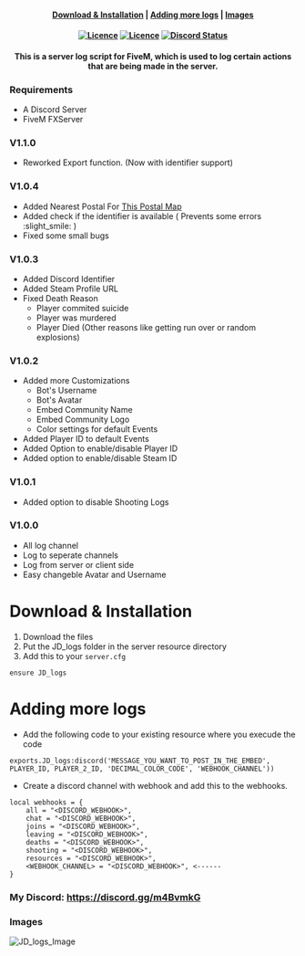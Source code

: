 <h4 align="center">
	<a href="#download--installation">Download & Installation</a>
	|
	<a href="#adding-more-logs">Adding more logs</a>
	|
	<a href="#images">Images</a>
</h4>
<h4 align="center">
	<a href="https://github.com/JokeDevil/JD_logs/releases/latest" title=""><img alt="Licence" src="https://img.shields.io/github/release/JokeDevil/JD_logs.svg"></a>
	<a href="LICENSE" title=""><img alt="Licence" src="https://img.shields.io/github/license/JokeDevil/JD_logs.svg"></a>
	<a href="https://discord.gg/m4BvmkG" title=""><img alt="Discord Status" src="https://discordapp.com/api/guilds/721339695199682611/widget.png"></a>
</h4>

<h4 align="center">
This is a server log script for FiveM, which is used to log certain actions that are being made in the server.
</h5>

### Requirements
- A Discord Server
- FiveM FXServer

### V1.1.0
- Reworked Export function. (Now with identifier support)

### V1.0.4
- Added Nearest Postal For [This Postal Map](https://forum.cfx.re/t/release-postal-code-map-minimap-new-improved-v1-2/147458)
- Added check if the identifier is available ( Prevents some errors :slight_smile: )
- Fixed some small bugs

### V1.0.3
- Added Discord Identifier
- Added Steam Profile URL
- Fixed Death Reason
	- Player commited suicide
	- Player was murdered
	- Player Died (Other reasons like getting run over or random explosions)

### V1.0.2
- Added more Customizations
	- Bot's Username
	- Bot's Avatar
	- Embed Community Name
	- Embed Community Logo
	- Color settings for default Events
- Added Player ID to default Events
- Added Option to enable/disable Player ID
- Added option to enable/disable Steam ID

### V1.0.1
- Added option to disable Shooting Logs

### V1.0.0
- All log channel
- Log to seperate channels
- Log from server or client side
- Easy changeble Avatar and Username

# Download & Installation

1. Download the files
2. Put the JD_logs folder in the server resource directory
3. Add this to your `server.cfg`
```
ensure JD_logs
```

# Adding more logs

- Add the following code to your existing resource where you execude the code
```
exports.JD_logs:discord('MESSAGE_YOU_WANT_TO_POST_IN_THE_EMBED', PLAYER_ID, PLAYER_2_ID, 'DECIMAL_COLOR_CODE', 'WEBHOOK_CHANNEL'))
```
- Create a discord channel with webhook and add this to the webhooks.
```
local webhooks = {
	all = "<DISCORD_WEBHOOK>",
	chat = "<DISCORD_WEBHOOK>",
	joins = "<DISCORD_WEBHOOK>",
	leaving = "<DISCORD_WEBHOOK>",
	deaths = "<DISCORD_WEBHOOK>",
	shooting = "<DISCORD_WEBHOOK>",
	resources = "<DISCORD_WEBHOOK>",
	<WEBHOOK_CHANNEL> = "<DISCORD_WEBHOOK>", <------
}
```

### My Discord: https://discord.gg/m4BvmkG

### Images
![JD_logs_Image](http://jokedevil.com/img/JD_logs.png)
